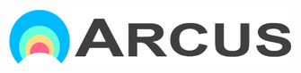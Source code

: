 <!-- ![Arcus Logo](src/images/Arcuslogo.png) -->
<img src="src/images/Arcuslogo.png" width="100%" height="100px">
